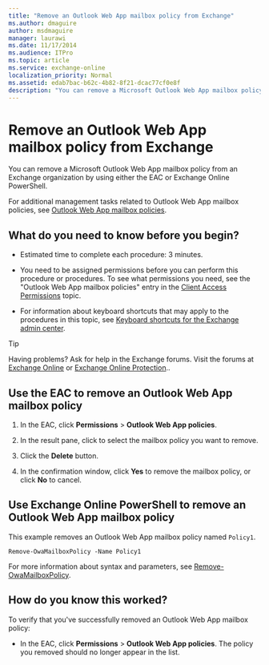 ```yaml
---
title: "Remove an Outlook Web App mailbox policy from Exchange"
ms.author: dmaguire
author: msdmaguire
manager: laurawi
ms.date: 11/17/2014
ms.audience: ITPro
ms.topic: article
ms.service: exchange-online
localization_priority: Normal
ms.assetid: edab7bac-b62c-4b82-8f21-dcac77cf0e8f
description: "You can remove a Microsoft Outlook Web App mailbox policy from an Exchange organization by using either the EAC or Exchange Online PowerShell."
---
```


# Remove an Outlook Web App mailbox policy from Exchange

You can remove a Microsoft Outlook Web App mailbox policy from an Exchange organization by using either the EAC or Exchange Online PowerShell.
  
For additional management tasks related to Outlook Web App mailbox policies, see [Outlook Web App mailbox policies](outlook-web-app-mailbox-policies.md).
  
## What do you need to know before you begin?

- Estimated time to complete each procedure: 3 minutes.
    
- You need to be assigned permissions before you can perform this procedure or procedures. To see what permissions you need, see the "Outlook Web App mailbox policies" entry in the [Client Access Permissions](https://technet.microsoft.com/library/57eca42a-5a7f-4c65-89f0-7a84f2dbea19.aspx) topic. 
    
- For information about keyboard shortcuts that may apply to the procedures in this topic, see [Keyboard shortcuts for the Exchange admin center](../../accessibility/keyboard-shortcuts-in-admin-center.md).
    
> [!TIP]
> Having problems? Ask for help in the Exchange forums. Visit the forums at [Exchange Online](https://go.microsoft.com/fwlink/p/?linkId=267542) or [Exchange Online Protection](https://go.microsoft.com/fwlink/p/?linkId=285351).. 
  
## Use the EAC to remove an Outlook Web App mailbox policy

1. In the EAC, click **Permissions** \> **Outlook Web App policies**.
    
2. In the result pane, click to select the mailbox policy you want to remove.
    
3. Click the **Delete** button. 
    
4. In the confirmation window, click **Yes** to remove the mailbox policy, or click **No** to cancel. 
    
## Use Exchange Online PowerShell to remove an Outlook Web App mailbox policy

This example removes an Outlook Web App mailbox policy named `Policy1`.
  
```
Remove-OwaMailboxPolicy -Name Policy1 
```

For more information about syntax and parameters, see [Remove-OwaMailboxPolicy](https://technet.microsoft.com/library/834bee7a-1044-4628-9d0d-1601e88a73f8.aspx).
  
## How do you know this worked?

To verify that you've successfully removed an Outlook Web App mailbox policy: 
  
- In the EAC, click **Permissions** \> **Outlook Web App policies**. The policy you removed should no longer appear in the list.
    

